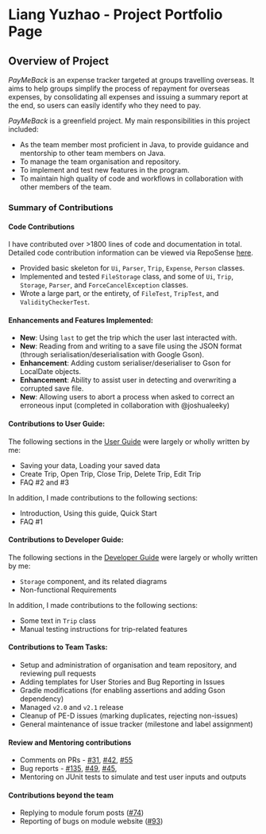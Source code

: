 # Liang Yuzhao - Project Portfolio Page

## Overview of Project

_PayMeBack_ is an expense tracker targeted at groups travelling overseas. It aims to help groups simplify the process of
repayment for overseas expenses, by consolidating all expenses and issuing a summary report at the end, so users can easily
identify who they need to pay.

_PayMeBack_ is a greenfield project. My main responsibilities in this project included:
- As the team member most proficient in Java, to provide guidance and mentorship to other team members on Java.
- To manage the team organisation and repository.
- To implement and test new features in the program.
- To maintain high quality of code and workflows in collaboration with other members of the team.

### Summary of Contributions

#### Code Contributions

I have contributed over >1800 lines of code and documentation in total.
Detailed code contribution information can be viewed via RepoSense [here](https://nus-cs2113-ay2122s1.github.io/tp-dashboard/?search=&sort=groupTitle&sortWithin=title&timeframe=commit&mergegroup=&groupSelect=groupByRepos&breakdown=true&checkedFileTypes=docs~functional-code~test-code~other&since=2021-09-25&tabOpen=true&tabType=authorship&tabAuthor=yeezao&tabRepo=AY2122S1-CS2113T-T12-2%2Ftp%5Bmaster%5D&authorshipIsMergeGroup=false&authorshipFileTypes=docs~functional-code~test-code~other&authorshipIsBinaryFileTypeChecked=false).

- Provided basic skeleton for `Ui`, `Parser`, `Trip`, `Expense`, `Person` classes.
- Implemented and tested `FileStorage` class, and some of `Ui`, `Trip`, `Storage`, `Parser`, and `ForceCancelException` classes.
- Wrote a large part, or the entirety, of `FileTest`, `TripTest`, and `ValidityCheckerTest`.

#### Enhancements and Features Implemented:

- **New**: Using `last` to get the trip which the user last interacted with.
- **New**: Reading from and writing to a save file using the JSON format (through serialisation/deserialisation with Google Gson).
- **Enhancement**: Adding custom serialiser/deserialiser to Gson for LocalDate objects.
- **Enhancement**: Ability to assist user in detecting and overwriting a corrupted save file.
- **New**: Allowing users to abort a process when asked to correct an erroneous input (completed in collaboration with @joshualeeky)

#### Contributions to User Guide:

The following sections in the [User Guide](https://ay2122s1-cs2113t-t12-2.github.io/tp/UserGuide.html) were largely or wholly written by me:

- Saving your data, Loading your saved data
- Create Trip, Open Trip, Close Trip, Delete Trip, Edit Trip
- FAQ #2 and #3

In addition, I made contributions to the following sections:

- Introduction, Using this guide, Quick Start
- FAQ #1

#### Contributions to Developer Guide:

The following sections in the [Developer Guide](https://ay2122s1-cs2113t-t12-2.github.io/tp/DeveloperGuide.html) were largely or wholly written by me:

- `Storage` component, and its related diagrams
- Non-functional Requirements

In addition, I made contributions to the following sections:

- Some text in `Trip` class
- Manual testing instructions for trip-related features

#### Contributions to Team Tasks:

- Setup and administration of organisation and team repository, and reviewing pull requests
- Adding templates for User Stories and Bug Reporting in Issues
- Gradle modifications (for enabling assertions and adding Gson dependency)
- Managed `v2.0` and `v2.1` release
- Cleanup of PE-D issues (marking duplicates, rejecting non-issues)
- General maintenance of issue tracker (milestone and label assignment)

#### Review and Mentoring contributions

- Comments on PRs - [#31](https://github.com/AY2122S1-CS2113T-T12-2/tp/pull/31#discussion_r723066635),
  [#42](https://github.com/AY2122S1-CS2113T-T12-2/tp/pull/42#discussion_r725532182), [#55](https://github.com/AY2122S1-CS2113T-T12-2/tp/pull/55#discussion_r726785554)
- Bug reports - [#135](https://github.com/AY2122S1-CS2113T-T12-2/tp/issues/135), [#49](https://github.com/AY2122S1-CS2113T-T12-2/tp/issues/49), [#45](https://github.com/AY2122S1-CS2113T-T12-2/tp/issues/45), 
- Mentoring on JUnit tests to simulate and test user inputs and outputs

#### Contributions beyond the team

- Replying to module forum posts ([#74](https://github.com/nus-cs2113-AY2122S1/forum/issues/74#issuecomment-922768286))
- Reporting of bugs on module website ([#93](https://github.com/nus-cs2113-AY2122S1/forum/issues/93))